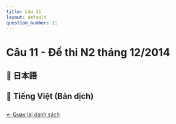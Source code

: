 ```yaml
---
title: Câu 11
layout: default
question_number: 11
---
```


# Câu 11 - Đề thi N2 tháng 12/2014
## 📖 日本語

## 📘 Tiếng Việt (Bản dịch)

<div style="margin-top: 2em;">
  <a href="/exam/n2/2014/">← Quay lại danh sách</a>
</div>
